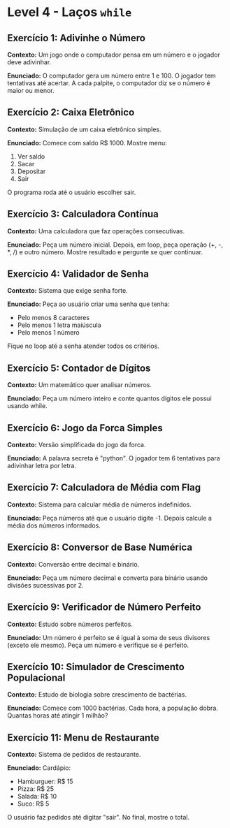# Level 4 - Laços `while`

## Exercício 1: Adivinhe o Número
**Contexto:** Um jogo onde o computador pensa em um número e o jogador deve adivinhar.

**Enunciado:** O computador gera um número entre 1 e 100. O jogador tem tentativas até acertar. A cada palpite, o computador diz se o número é maior ou menor.

## Exercício 2: Caixa Eletrônico
**Contexto:** Simulação de um caixa eletrônico simples.

**Enunciado:** Comece com saldo R$ 1000. Mostre menu:
1. Ver saldo
2. Sacar
3. Depositar
4. Sair

O programa roda até o usuário escolher sair.

## Exercício 3: Calculadora Contínua
**Contexto:** Uma calculadora que faz operações consecutivas.

**Enunciado:** Peça um número inicial. Depois, em loop, peça operação (+, -, *, /) e outro número. Mostre resultado e pergunte se quer continuar.

## Exercício 4: Validador de Senha
**Contexto:** Sistema que exige senha forte.

**Enunciado:** Peça ao usuário criar uma senha que tenha:
- Pelo menos 8 caracteres
- Pelo menos 1 letra maiúscula
- Pelo menos 1 número

Fique no loop até a senha atender todos os critérios.

## Exercício 5: Contador de Dígitos
**Contexto:** Um matemático quer analisar números.

**Enunciado:** Peça um número inteiro e conte quantos dígitos ele possui usando while.

## Exercício 6: Jogo da Forca Simples
**Contexto:** Versão simplificada do jogo da forca.

**Enunciado:** A palavra secreta é "python". O jogador tem 6 tentativas para adivinhar letra por letra.

## Exercício 7: Calculadora de Média com Flag
**Contexto:** Sistema para calcular média de números indefinidos.

**Enunciado:** Peça números até que o usuário digite -1. Depois calcule a média dos números informados.

## Exercício 8: Conversor de Base Numérica
**Contexto:** Conversão entre decimal e binário.

**Enunciado:** Peça um número decimal e converta para binário usando divisões sucessivas por 2.

## Exercício 9: Verificador de Número Perfeito
**Contexto:** Estudo sobre números perfeitos.

**Enunciado:** Um número é perfeito se é igual à soma de seus divisores (exceto ele mesmo). Peça um número e verifique se é perfeito.

## Exercício 10: Simulador de Crescimento Populacional
**Contexto:** Estudo de biologia sobre crescimento de bactérias.

**Enunciado:** Comece com 1000 bactérias. Cada hora, a população dobra. Quantas horas até atingir 1 milhão?

## Exercício 11: Menu de Restaurante
**Contexto:** Sistema de pedidos de restaurante.

**Enunciado:** Cardápio:
- Hamburguer: R$ 15
- Pizza: R$ 25  
- Salada: R$ 10
- Suco: R$ 5

O usuário faz pedidos até digitar "sair". No final, mostre o total.
